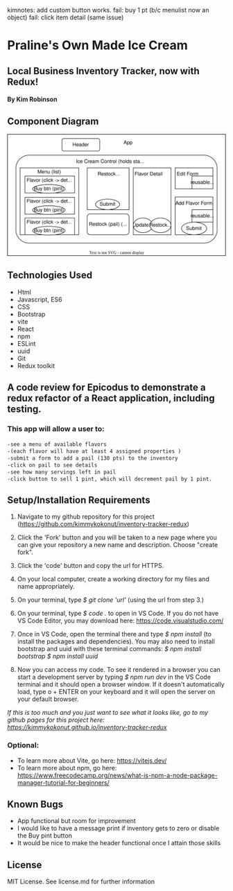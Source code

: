 kimnotes:
add custom button works.
fail: buy 1 pt (b/c menulist now an object)
fail: click item detail (same issue)

# Praline's Own Made Ice Cream
## Local Business Inventory Tracker, now with Redux!

#### By Kim Robinson

## Component Diagram
 ![Diagram of components](src/assets/diagram.drawio.svg)

## Technologies Used

* Html
* Javascript, ES6
* CSS
* Bootstrap
* vite
* React
* npm 
* ESLint
* uuid
* Git
* Redux toolkit

## A code review for Epicodus to demonstrate a redux refactor of a React application, including testing. 

###  This app will allow a user to:
    -see a menu of available flavors 
    -(each flavor will have at least 4 assigned properties )
    -submit a form to add a pail (130 pts) to the inventory
    -click on pail to see details
    -see how many servings left in pail
    -click button to sell 1 pint, which will decrement pail by 1 pint.

## Setup/Installation Requirements

1. Navigate to my github repository for this project (https://github.com/kimmykokonut/inventory-tracker-redux)

2. Click the 'Fork' button and  you will be taken to a new page where you can give your repository a new name and description. Choose "create fork".

3. Click the 'code' button and copy the url for HTTPS.

4. On your local computer, create a working directory for my files and name appropriately.

5. On your terminal, type _$ git clone 'url'_ (using the url from step 3.)

6. On your terminal, type _$ code ._ to open in VS Code.  If you do not have VS Code Editor, you may download here: https://code.visualstudio.com/

7. Once in VS Code, open the terminal there and type 
_$ npm install_ (to install the packages and dependencies). 
You may also need to install bootstrap and uuid with these terminal commands: _$ npm install bootstrap_
_$ npm install uuid_

8.  Now you can access my code. To see it rendered in a browser you can start a development server by typing 
_$ npm run dev_ in the VS Code terminal and it should open a browser window.  If it doesn't automatically load, type o + ENTER on your keyboard and it will open the server on your default browser.

_If this is too much and you just want to see what it looks like, go to my github pages for this project here:  https://kimmykokonut.github.io/inventory-tracker-redux_

### Optional:
* To learn more about Vite, go here: https://vitejs.dev/
* To learn more about npm, go here: https://www.freecodecamp.org/news/what-is-npm-a-node-package-manager-tutorial-for-beginners/

## Known Bugs
* App functional but room for improvement
* I would like to have a message print if inventory gets to zero or disable the Buy pint button
* It would be nice to make the header functional once I attain those skills

## License
MIT License. See license.md for further information